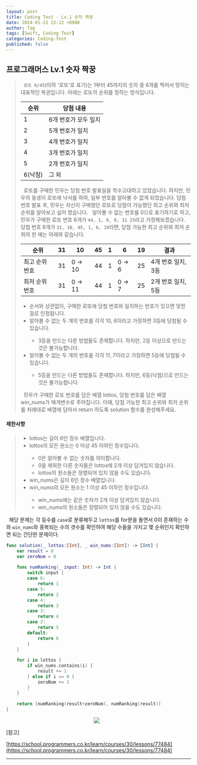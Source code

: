 ```yaml
---
layout: post
title: Coding Test - Lv.1 숫자 짝꿍
date: 2024-01-21 22:12 +0900
author: Tag
tags: [Swift, Coding Test]
categories: Coding-Test
published: false
---
```

<h2> 프로그래머스 Lv.1 숫자 짝꿍 </h2>

<blockquote>
&nbsp; <code>로또 6/45</code>(이하 '로또'로 표기)는 1부터 45까지의 숫자 중 6개를 찍어서 맞히는 대표적인 복권입니다. 아래는 로또의 순위를 정하는 방식입니다. </br>

<table>
    <thead>
        <tr>
            <th>순위</th>
            <th>당첨 내용</th>
        </tr>
    </thead>
    <tbody>
        <tr>    
            <td>1</td>
            <td>6개 번호가 모두 일치</td>
        </tr>
        <tr>
            <td>2</td>
            <td>5개 번호가 일치</td>
        </tr>
        <tr>
            <td>3</td>
            <td>4개 번호가 일치</td>
        </tr>
        <tr>
            <td>4</td>
            <td>3개 번호가 일치</td>
        </tr>
        <tr>
            <td>5</td>
            <td>2개 번호가 일치</td>
        </tr>
        <tr>
            <td>6(낙첨)</td>
            <td>그 외</td>
        </tr>
    </tbody>
</table>

&nbsp; 로또를 구매한 민우는 당첨 번호 발표일을 학수고대하고 있었습니다. 하지만, 민우의 동생이 로또에 낙서를 하여, 일부 번호를 알아볼 수 없게 되었습니다. 당첨 번호 발표 후, 민우는 자신이 구매했던 로또로 당첨이 가능했던 최고 순위와 최저 순위를 알아보고 싶어 졌습니다.
&nbsp; 알아볼 수 없는 번호를 0으로 표기하기로 하고, 민우가 구매한 로또 번호 6개가 `44, 1, 0, 0, 31 25`라고 가정해보겠습니다. 당첨 번호 6개가 `31, 10, 45, 1, 6, 19`라면, 당첨 가능한 최고 순위와 최저 순위의 한 예는 아래와 같습니다.

<table>
    <thead>
        <tr>
            <th>순위</th>
            <th>31</th>
            <th>10</th>
            <th>45</th>
            <th>1</th>
            <th>6</th>
            <th>19</th>
            <th>결과</th>
        </tr>
    </thead>
    <tbody>
        <tr>
            <td>최고 순위 번호</td>
            <td>31</td>
            <td>0 -> 10</td>
            <td>44</td>
            <td>1</td>
            <td>0 -> 6</td>
            <td>25</td>
            <td>4개 번호 일치, 3등</td>
        </tr>
        <tr>
            <td>최저 순위 번호</td>
            <td>31</td>
            <td>0 -> 11</td>
            <td>44</td>
            <td>1</td>
            <td>0 -> 7</td>
            <td>25</td>
            <td>2개 번호 일치, 5등</td>
        </tr>
    </tbody>
</table>

<ul>
    <li> 순서와 상관없이, 구매한 로또에 당첨 번호와 일치하는 번호가 있으면 맞힌 걸로 인정됩니다. </li>
    <li> 알아볼 수 없는 두 개의 번호를 각각 10, 6이라고 가정하면 3등에 당첨될 수 있습니다. </li>
    <ul>
        <li> 3등을 만드는 다른 방법들도 존재합니다. 하지만, 2등 이상으로 만드는 것은 불가능합니다. </li>
    </ul>
    <li> 알아볼 수 없는 두 개의 번호를 각각 11, 7이라고 가정하면 5등에 당첨될 수 있습니다. </li>
    <ul>
        <li> 5등을 만드는 다른 방법들도 존재합니다. 하지만, 6등(낙첨)으로 만드는 것은 불가능합니다. </li>
    </ul>
</ul>
&nbsp; 민우가 구매한 로또 번호를 담은 배열 lottos, 당첨 번호를 담은 배열 win_nums가 매개변수로 주어집니다. 이때, 당첨 가능한 최고 순위와 최저 순위를 차례대로 배열에 담아서 return 하도록 solution 함수를 완성해주세요.
</blockquote>

<h4> 제한사항 </h4>

<blockquote>
<ul>
    <li> lottos는 길이 6인 정수 배열입니다. </li>
    <li> lottos의 모든 원소는 0 이상 45 이하인 정수입니다. </li>
    <ul>
        <li> 0은 알아볼 수 없는 숫자를 의미합니다. </li>
        <li> 0을 제외한 다른 숫자들은 lottos에 2개 이상 담겨있지 않습니다. </li>
        <li> lottos의 원소들은 정렬되어 있지 않을 수도 있습니다. </li>
    </ul>
    <li> win_nums은 길이 6인 정수 배열입니다. </li>
    <li> win_nums의 모든 원소는 1 이상 45 이하인 정수입니다. </li>
    <ul>
        <li> win_nums에는 같은 숫자가 2개 이상 담겨있지 않습니다. </li>
        <li> win_nums의 원소들은 정렬되어 있지 않을 수도 있습니다. </li>
    </ul>
</ul>
</blockquote>

&nbsp; 해당 문제는 각 등수를 `case`로 분류해두고 `lottos`를 for문을 돌면서 0이 존재하는 수와 `win_nums`와 중복되는 수의 갯수를 확인하여 해당 수들을 가지고 몇 순위인지 확인하면 되는 간단한 문제이다.

```swift
func solution(_ lottos:[Int], _ win_nums:[Int]) -> [Int] {
    var result = 0
    var zeroNum = 0
    
    func numRanking(_ input: Int) -> Int {
        switch input {
        case 6:
            return 1
        case 5:
            return 2
        case 4:
            return 3
        case 3:
            return 4
        case 2:
            return 5
        default:
            return 6
        }
    }
    
    for i in lottos {
        if win_nums.contains(i) {
            result += 1
        } else if i == 0 {
            zeroNum += 1
        }
    }
    
    return [numRanking(result+zeroNum), numRanking(result)]
}
```

<div style="display: flex; justify-content: center; align-items: center;">
  <img src="https://onedrive.live.com/embed?resid=1C2ED43779C10D71%21350&authkey=%21ABrqCchnx7Qznt0&width=1648&height=934" style="margin-right: 10px;">
</div>

[참고]

[https://school.programmers.co.kr/learn/courses/30/lessons/77484](https://school.programmers.co.kr/learn/courses/30/lessons/77484)

-----
